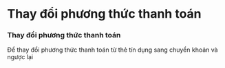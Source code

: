 # Thay đổi phương thức thanh toán

### Thay đổi phương thức thanh toán

Để thay đổi phương thức thanh toán từ thẻ tín dụng sang chuyển khoản và ngược lại

